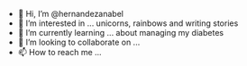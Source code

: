 - 👋 Hi, I’m @hernandezanabel
- 👀 I’m interested in ... unicorns, rainbows and writing stories
- 🌱 I’m currently learning ... about managing my diabetes
- 💞️ I’m looking to collaborate on ...
- 📫 How to reach me ...

<!---
hernandezanabel/hernandezanabel is a ✨ special ✨ repository because its `README.md` (this file) appears on your GitHub profile.
You can click the Preview link to take a look at your changes.
--->
